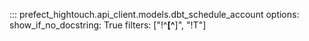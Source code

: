 ::: prefect_hightouch.api_client.models.dbt_schedule_account
    options:
      show_if_no_docstring: True
      filters: ["!^__[^__]", "!T"]